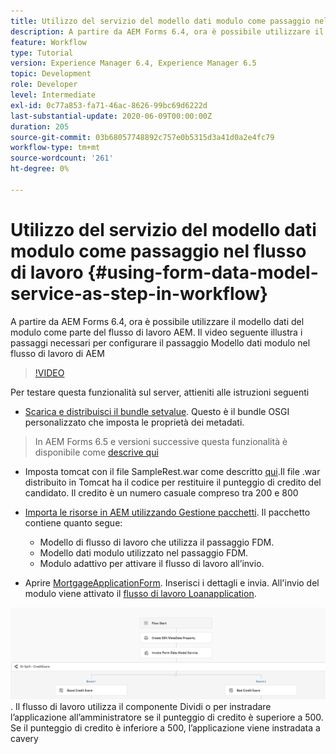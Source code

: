 ```yaml
---
title: Utilizzo del servizio del modello dati modulo come passaggio nel flusso di lavoro
description: A partire da AEM Forms 6.4, ora è possibile utilizzare il modello dati del modulo come parte del flusso di lavoro AEM. Il video seguente illustra i passaggi necessari per configurare il passaggio Modello dati modulo nel flusso di lavoro di AEM.
feature: Workflow
type: Tutorial
version: Experience Manager 6.4, Experience Manager 6.5
topic: Development
role: Developer
level: Intermediate
exl-id: 0c77a853-fa71-46ac-8626-99bc69d6222d
last-substantial-update: 2020-06-09T00:00:00Z
duration: 205
source-git-commit: 03b68057748892c757e0b5315d3a41d0a2e4fc79
workflow-type: tm+mt
source-wordcount: '261'
ht-degree: 0%

---
```


# Utilizzo del servizio del modello dati modulo come passaggio nel flusso di lavoro {#using-form-data-model-service-as-step-in-workflow}

A partire da AEM Forms 6.4, ora è possibile utilizzare il modello dati del modulo come parte del flusso di lavoro AEM. Il video seguente illustra i passaggi necessari per configurare il passaggio Modello dati modulo nel flusso di lavoro di AEM


>[!VIDEO](https://video.tv.adobe.com/v/21719?quality=12&learn=on)

Per testare questa funzionalità sul server, attieniti alle istruzioni seguenti
* [Scarica e distribuisci il bundle setvalue](/help/forms/assets/common-osgi-bundles/SetValueApp.core-1.0-SNAPSHOT.jar). Questo è il bundle OSGI personalizzato che imposta le proprietà dei metadati.
>In AEM Forms 6.5 e versioni successive questa funzionalità è disponibile come [descrive qui](form-data-model-service-as-step-in-aem65-workflow-video-use.md)

* Imposta tomcat con il file SampleRest.war come descritto [qui](https://experienceleague.adobe.com/docs/experience-manager-learn/forms/ic-print-channel-tutorial/introduction.html).Il file .war distribuito in Tomcat ha il codice per restituire il punteggio di credito del candidato. Il credito è un numero casuale compreso tra 200 e 800

* [Importa le risorse in AEM utilizzando Gestione pacchetti](assets/invoke-fdm-as-service-step.zip). Il pacchetto contiene quanto segue:

   * Modello di flusso di lavoro che utilizza il passaggio FDM.
   * Modello dati modulo utilizzato nel passaggio FDM.
   * Modulo adattivo per attivare il flusso di lavoro all’invio.
* Aprire [MortgageApplicationForm](http://localhost:4502/content/dam/formsanddocuments/loanapplication/jcr:content?wcmmode=disabled). Inserisci i dettagli e invia. All&#39;invio del modulo viene attivato il [flusso di lavoro Loanapplication](http://http://localhost:4502/editor.html/conf/global/settings/workflow/models/LoanApplication2.html).

![ flusso di lavoro ](assets/fdm-as-service-step-workflow.PNG).
Il flusso di lavoro utilizza il componente Dividi o per instradare l’applicazione all’amministratore se il punteggio di credito è superiore a 500. Se il punteggio di credito è inferiore a 500, l’applicazione viene instradata a cavery
